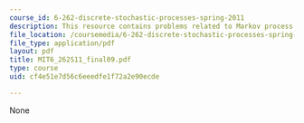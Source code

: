```yaml
---
course_id: 6-262-discrete-stochastic-processes-spring-2011
description: This resource contains problems related to Markov process.
file_location: /coursemedia/6-262-discrete-stochastic-processes-spring-2011/cf4e51e7d56c6eeedfe1f72a2e90ecde_MIT6_262S11_final09.pdf
file_type: application/pdf
layout: pdf
title: MIT6_262S11_final09.pdf
type: course
uid: cf4e51e7d56c6eeedfe1f72a2e90ecde

---
```

None